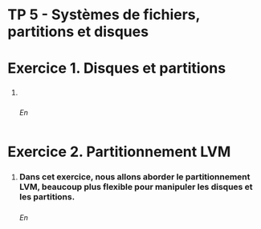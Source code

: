 # TP 5 - Systèmes de fichiers, partitions et disques

<h1>Exercice 1. Disques et partitions</h1>

<ol>
<li><h3><h3></li

*En*

```bash
```

</ol>

<h1>Exercice 2. Partitionnement LVM</h1>

<ol>
  
<li><h3>Dans cet exercice, nous allons aborder le partitionnement LVM, beaucoup plus flexible pour manipuler
les disques et les partitions.<h3></li

*En*

```bash
```

</ol>



